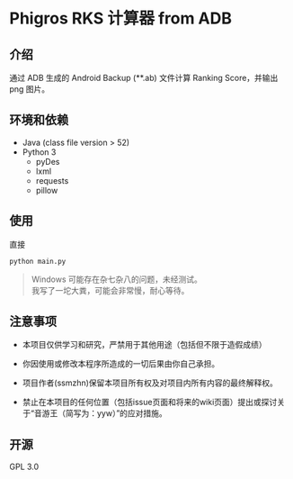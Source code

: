 # Phigros RKS 计算器 from ADB
## 介绍
通过 ADB 生成的 Android Backup (*\*.ab) 文件计算 Ranking Score，并输出 png 图片。
## 环境和依赖
* Java (class file version > 52)
* Python 3
    * pyDes
    * lxml
	* requests
	* pillow
## 使用
直接
```
python main.py
```

> Windows 可能存在杂七杂八的问题，未经测试。  
> 我写了一坨大粪，可能会非常慢，耐心等待。

## 注意事项

- 本项目仅供学习和研究，严禁用于其他用途（包括但不限于造假成绩）

- 你因使用或修改本程序所造成的一切后果由你自己承担。

- 项目作者(ssmzhn)保留本项目所有权及对项目内所有内容的最终解释权。

- 禁止在本项目的任何位置（包括issue页面和将来的wiki页面）提出或探讨关于“音游王（简写为：yyw）”的应对措施。

## 开源
GPL 3.0
